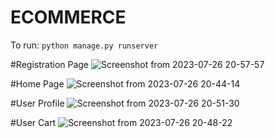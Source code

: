 # ECOMMERCE

To run: `python manage.py runserver`

#Registration Page
![Screenshot from 2023-07-26 20-57-57](https://github.com/siddhiagarkar/ECOMMERCE/assets/102473614/dbb907c2-60aa-4916-80f8-8265f0ace1b1)

#Home Page
![Screenshot from 2023-07-26 20-44-14](https://github.com/siddhiagarkar/ECOMMERCE/assets/102473614/55b3808a-764c-4d62-b7d7-ede08f190eaa)

#User Profile
![Screenshot from 2023-07-26 20-51-30](https://github.com/siddhiagarkar/ECOMMERCE/assets/102473614/7affb81e-779e-4d04-9632-76dd393d7730)

#User Cart
![Screenshot from 2023-07-26 20-48-22](https://github.com/siddhiagarkar/ECOMMERCE/assets/102473614/ff6c9b36-ac60-4ca7-8a57-b15aa086aa57)
